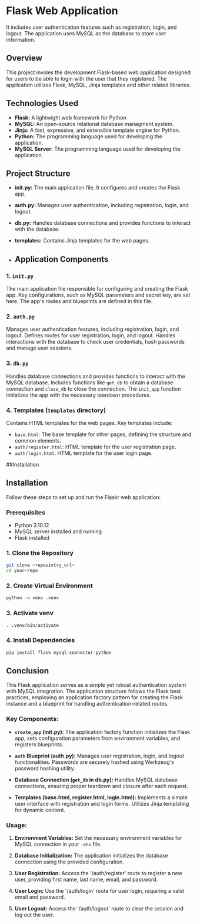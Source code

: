 
# Flask Web Application

It includes user authentication features such as registration, login, and logout. The application uses MySQL as the database to store user information.

## Overview

This project involes the development Flask-based web application designed for users to be able to login with the user that they registered. The application utilizes Flask, MySQL, Jinja templates and other related libraries.

## Technologies Used

- **Flask:** A lightwight web framework for Python
- **MySQL:** An open-source relational database managment system.
- **Jinja:** A fast, expressive, and extensible template engine for Python.
- **Python:** The programming language used for developing the application.
- **MySQL Server:** The programming language used for developing the application.


## Project Structure

- **init.py:** The main application file. It configures and creates the Flask app.

- **auth.py:** Manages user authentication, including registration, login, and logout.

- **db.py:** Handles database connections and provides functions to interact with the database.

- **templates:** Contains Jinja templates for the web pages.

- ## Application Components

### 1. `init.py`

The main application file responsible for configuring and creating the Flask app. Key configurations, such as MySQL parameters and secret key, are set here. The app's routes and blueprints are defined in this file.

### 2. `auth.py`

Manages user authentication features, including registration, login, and logout. Defines routes for user registration, login, and logout. Handles interactions with the database to check user credentials, hash passwords and manage user sessions.

### 3. `db.py`

Handles database connections and provides functions to interact with the MySQL database. Includes functions like `get_db` to obtain a database connection and `close_db` to close the connection. The `init_app` function initializes the app with the necessary teardown procedures.

### 4. Templates (`templates` directory)

Contains HTML templates for the web pages. Key templates include:
   - `base.html`: The base template for other pages, defining the structure and common elements.
   - `auth/register.html`: HTML template for the user registration page.
   - `auth/login.html`: HTML template for the user login page.

##Installation
## Installation

Follow these steps to set up and run the Flaskr web application:

### Prerequisites

- Python 3.10.12 
- MySQL server installed and running
- Flask installed

### 1. Clone the Repository

```bash
git clone <reposiotry_url>
cd your-repo
```

### 2. Create Virtual Environment

```bash
python -m venv .venv
```

### 3. Activate venv

```bash
. .venv/bin/activate
```

### 4. Install Dependencies

```bash
pip install flask mysql-connector-python
```


## Conclusion

This Flask application serves as a simple yet robust authentication system with MySQL integration. The application structure follows the Flask best practices, employing an application factory pattern for creating the Flask instance and a blueprint for handling authentication-related routes. 

### Key Components:

- **`create_app` (init.py):** The application factory function initializes the Flask app, sets configuration parameters from environment variables, and registers blueprints.

- **`auth` Blueprint (auth.py):** Manages user registration, login, and logout functionalities. Passwords are securely hashed using Werkzeug's password hashing utility.

- **Database Connection (`get_db` in db.py):** Handles MySQL database connections, ensuring proper teardown and closure after each request.

- **Templates (base.html, register.html, login.html):** Implements a simple user interface with registration and login forms. Utilizes Jinja templating for dynamic content.

### Usage:

1. **Environment Variables:** Set the necessary environment variables for MySQL connection in your `.env` file.

2. **Database Initialization:** The application initializes the database connection using the provided configuration.

3. **User Registration:** Access the '/auth/register' route to register a new user, providing first name, last name, email, and password.

4. **User Login:** Use the '/auth/login' route for user login, requiring a valid email and password.

5. **User Logout:** Access the '/auth/logout' route to clear the session and log out the user.



